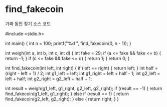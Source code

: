 # find_fakecoin
가짜 동전 찾기 소스 코드

#include <stdio.h>

int main()
{
   int n = 100;
   printf("%d ", find_fakecoin(0, n - 1));
}

int weigh(int a, int b, int c, int d)
{
   int fake = 29;
   if (a <= fake && fake <= b)
   {
      return -1;
   }
   if (c <= fake && fake <= d)
   {
      return 1;
   }
   return 0;
}

int find_fakecoin(int left, int right)
{
   if (left == right)
   {
      return left;
   }
   int half = (right - left + 1) / 2;
   int g1_left = left;
   int g1_right = left + half - 1;
   int g2_left = left + half;
   int g2_right = g2_left + half + 1;

   int result = weigh(g1_left, g1_right, g2_left, g2_right);
   if (result == -1)
   {
      return find_fakecoin(g1_left, g1_right);
   }
   else if (result == 1)
   {
      return find_fakecoin(g2_left, g2_right);
   }
   else
   {
      return right;
   }
}
